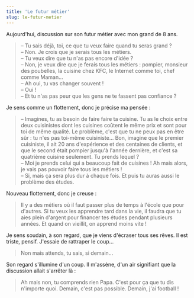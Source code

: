 ```yaml
---
title: 'Le futur métier'
slug: le-futur-metier
---
```


Aujourd'hui, discussion sur son futur métier avec mon grand de 8 ans.

<!-- more -->

> – Tu sais déjà, toi, ce que tu veux faire quand tu seras grand ?  
> – Non. Je crois que je serais tous les métiers.  
> – Tu veux dire que tu n'as pas encore d'idée ?  
> – Non, je veux dire que je ferais tous les métiers : pompier, monsieur des poubelles, la cuisine chez KFC, le Internet comme toi, chef comme Maman…  
> – Ah oui, tu vas changer souvent !  
> – Oui !  
> – Et tu n'as pas peur que les gens ne te fassent pas confiance ?

Je sens comme un flottement, donc je précise ma pensée :

> – Imagines, tu as besoin de faire faire ta cuisine. Tu as le choix entre deux cuisinistes dont les cuisines coûtent le même prix et sont pour toi de même qualité. Le problème, c'est que tu ne peux pas en être sûr : tu n'es pas toi-même cuisiniste… Bon, imagine que le premier cuisiniste, il ait 20 ans d'expérience et des centaines de clients, et que le second était pompier jusqu'à l'année dernière, et c'est sa quatrième cuisine seulement. Tu prends lequel ?  
> – Moi je prends celui qui a beaucoup fait de cuisines ! Ah mais alors, je vais pas pouvoir faire tous les métiers !  
> – Si, mais ça sera plus dur à chaque fois. Et puis tu auras aussi le problème des études.

Nouveau flottement, donc je creuse :

> Il y a des métiers où il faut passer plus de temps à l'école que pour d'autres. Si tu veux les apprendre tard dans la vie, il faudra que tu aies plein d'argent pour financer tes études pendant plusieurs années. Et quand on vieillit, on apprend moins vite !

Je sens soudain, à son regard, que je viens d'écraser tous ses rêves. Il est triste, pensif. J'essaie de rattraper le coup…

> Non mais attends, tu sais, si demain…

Son regard s'illumine d'un coup. Il m'assène, d'un air signifiant que la discussion allait s'arrêter là :

> Ah mais non, tu comprends rien Papa. C'est pour ça que tu dis n'importe quoi. Demain, c'est pas possible. Demain, j'ai football !
